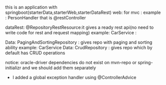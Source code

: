 this is an application with springboot(starterData,starterWeb,starterDataRest)
web: for mvc : example : PersonHandler that is @restController 

dataRest: @RepositoryRestResource:it gives a ready rest api(no need to write code for rest and request mapping)
 example: CarService  :

Data: PagingAndSortingRepository : gives repo with paging and sorting ability example: CarService
Data: CrudRepository : gives repo which by default has CRUD operations

notice: oracle-driver dependencies do not exist on mvn-repo or spring-initializr 
and we should add them separately

- I added a global exception handler using @ControllerAdvice 